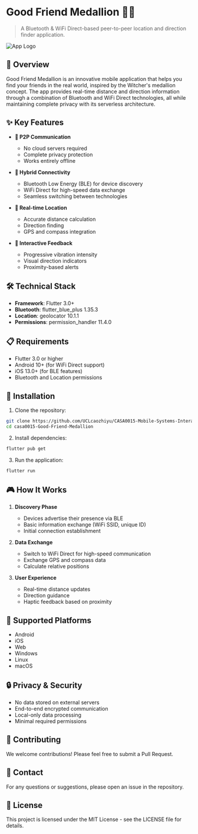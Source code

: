 # Good Friend Medallion 🧙‍♂️

> A Bluetooth & WiFi Direct-based peer-to-peer location and direction finder application.

![App Logo](https://vignette.wikia.nocookie.net/witcher/images/0/03/Tw3_medallion.png/revision/latest/scale-to-width-down/2000?cb=20160416054840)

## 📱 Overview

Good Friend Medallion is an innovative mobile application that helps you find your friends in the real world, inspired by the Witcher's medallion concept. The app provides real-time distance and direction information through a combination of Bluetooth and WiFi Direct technologies, all while maintaining complete privacy with its serverless architecture.

## ✨ Key Features

- **🔵 P2P Communication**
  - No cloud servers required
  - Complete privacy protection
  - Works entirely offline

- **📡 Hybrid Connectivity**
  - Bluetooth Low Energy (BLE) for device discovery
  - WiFi Direct for high-speed data exchange
  - Seamless switching between technologies

- **📍 Real-time Location**
  - Accurate distance calculation
  - Direction finding
  - GPS and compass integration

- **🎯 Interactive Feedback**
  - Progressive vibration intensity
  - Visual direction indicators
  - Proximity-based alerts

## 🛠️ Technical Stack

- **Framework**: Flutter 3.0+
- **Bluetooth**: flutter_blue_plus 1.35.3
- **Location**: geolocator 10.1.1
- **Permissions**: permission_handler 11.4.0

## 📋 Requirements

- Flutter 3.0 or higher
- Android 10+ (for WiFi Direct support)
- iOS 13.0+ (for BLE features)
- Bluetooth and Location permissions

## 🚀 Installation

1. Clone the repository:
```bash
git clone https://github.com/UCLcaozhiyu/CASA0015-Mobile-Systems-Interactions.git
cd casa0015-Good-Friend-Medallion
```

2. Install dependencies:
```bash
flutter pub get
```

3. Run the application:
```bash
flutter run
```

## 🎮 How It Works

1. **Discovery Phase**
   - Devices advertise their presence via BLE
   - Basic information exchange (WiFi SSID, unique ID)
   - Initial connection establishment

2. **Data Exchange**
   - Switch to WiFi Direct for high-speed communication
   - Exchange GPS and compass data
   - Calculate relative positions

3. **User Experience**
   - Real-time distance updates
   - Direction guidance
   - Haptic feedback based on proximity

## 📱 Supported Platforms

- Android
- iOS
- Web
- Windows
- Linux
- macOS

## 🔒 Privacy & Security

- No data stored on external servers
- End-to-end encrypted communication
- Local-only data processing
- Minimal required permissions

## 🤝 Contributing

We welcome contributions! Please feel free to submit a Pull Request.

## 📧 Contact

For any questions or suggestions, please open an issue in the repository.

## 📄 License

This project is licensed under the MIT License - see the LICENSE file for details. 